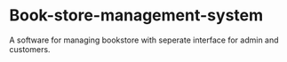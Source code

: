 # Book-store-management-system
A software for managing bookstore with seperate interface for admin and customers.
